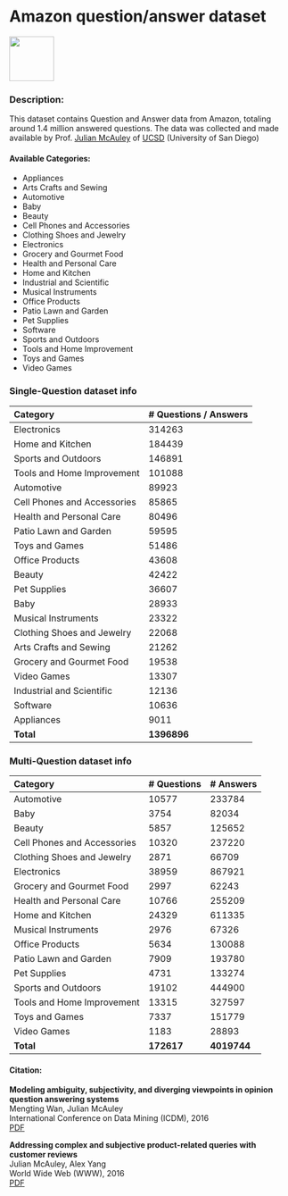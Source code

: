 # Amazon question/answer dataset

<img src='https://www.kaggle.com/static/images/site-logo.png' width=80>

<br/>

### Description:
This dataset contains Question and Answer data from Amazon, totaling around 1.4 million answered questions. The data was collected and made available by Prof. [Julian McAuley](http://cseweb.ucsd.edu/~jmcauley/) of [UCSD](https://ucsd.edu/) (University of San Diego)<br/>

#### Available Categories:
* Appliances
* Arts Crafts and Sewing
* Automotive
* Baby
* Beauty
* Cell Phones and Accessories
* Clothing Shoes and Jewelry
* Electronics
* Grocery and Gourmet Food
* Health and Personal Care
* Home and Kitchen
* Industrial and Scientific
* Musical Instruments
* Office Products
* Patio Lawn and Garden
* Pet Supplies
* Software
* Sports and Outdoors
* Tools and Home Improvement
* Toys and Games
* Video Games

### Single-Question dataset info
|Category|# Questions / Answers|
|:-------|:--------------------|
|Electronics|314263|
|Home and Kitchen|184439|
|Sports and Outdoors|146891|
|Tools and Home Improvement|101088|
|Automotive|89923|
|Cell Phones and Accessories|85865|
|Health and Personal Care|80496|
|Patio Lawn and Garden|59595|
|Toys and Games|51486|
|Office Products|43608|
|Beauty|42422|
|Pet Supplies|36607|
|Baby|28933|
|Musical Instruments|23322|
|Clothing Shoes and Jewelry|22068|
|Arts Crafts and Sewing|21262|
|Grocery and Gourmet Food|19538|
|Video Games|13307|
|Industrial and Scientific|12136|
|Software|10636|
|Appliances|9011|
|**Total**|**1396896**|

### Multi-Question dataset info

|Category|# Questions|# Answers|
|:-------|:----------|:--------|
|Automotive|10577|233784|
|Baby|3754|82034|
|Beauty|5857|125652|
|Cell Phones and Accessories|10320|237220|
|Clothing Shoes and Jewelry|2871|66709|
|Electronics|38959|867921|
|Grocery and Gourmet Food|2997|62243|
|Health and Personal Care|10766|255209|
|Home and Kitchen|24329|611335|
|Musical Instruments|2976|67326|
|Office Products|5634|130088|
|Patio Lawn and Garden|7909|193780|
|Pet Supplies|4731|133274|
|Sports and Outdoors|19102|444900|
|Tools and Home Improvement|13315|327597|
|Toys and Games|7337|151779|
|Video Games|1183|28893|
|**Total**|**172617**|**4019744**|


#### Citation:
**Modeling ambiguity, subjectivity, and diverging viewpoints in opinion question answering systems**<br/>
Mengting Wan, Julian McAuley<br/>
International Conference on Data Mining (ICDM), 2016<br/>
[PDF](https://cseweb.ucsd.edu//~jmcauley/pdfs/icdm16c.pdf)

**Addressing complex and subjective product-related queries with customer reviews**<br/>
Julian McAuley, Alex Yang<br/>
World Wide Web (WWW), 2016<br/>
[PDF](https://cseweb.ucsd.edu//~jmcauley/pdfs/www16b.pdf)
